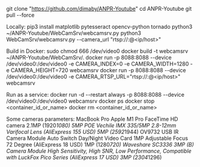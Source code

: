 git clone "https://github.com/dimaby/ANPR-Youtube"
cd ANPR-Youtube
git pull --force

Locally:
pip3 install matplotlib pytesseract opencv-python tornado
python3 ~/ANPR-Youtube/WebCamSrv/webcamsrv.py
python3 WebCamSrv/webcamsrv.py --camera_url "rtsp://<user>:<password>@<ip/host>"

Build in Docker:
sudo chmod 666 /dev/video0
docker build -t webcamsrv ~/ANPR-Youtube/WebCamSrv/.
docker run -p 8088:8088 --device /dev/video0:/dev/video0 -e CAMERA_INDEX=0 -e CAMERA_WIDTH=1280 -e CAMERA_HEIGHT=720 webcamsrv
docker run -p 8088:8088 --device /dev/video0:/dev/video0 -e CAMERA_RTSP_URL="rtsp://<user>:<password>@<ip/host>" webcamsrv

Run as a service:
docker run -d --restart always -p 8088:8088 --device /dev/video0:/dev/video0 webcamsrv
docker ps
docker stop <container_id_or_name>
docker rm <container_id_or_name>


Some cameras parameters:
MacBook Pro Apple M1 Pro FaceTime HD camera
2.1MP (1920*1080)
5MP POE Vechile IMX 335/5MP 2.8-12mm Varifocal Lens (AliExpress 155 USD)
5MP (2592*1944)
OV9732 USB IR Camera Module Auto Switch Day/Night Video Card 1MP Adjustable Focus 72 Degree (AliExpress 18 USD)
1MP (1280*720)
Waveshare SC3336 3MP (B) Camera Module High Sensitivity, High SNR, Low Performance, Compatible with LuckFox Pico Series (AliExpress 17 USD)
3MP (2304*1296)

